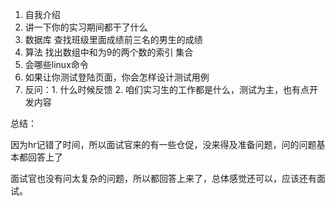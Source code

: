 1. 自我介绍
2. 讲一下你的实习期间都干了什么
3. 数据库 查找班级里面成绩前三名的男生的成绩
4. 算法 找出数组中和为9的两个数的索引 集合
5. 会哪些linux命令
6. 如果让你测试登陆页面，你会怎样设计测试用例
7. 反问：1. 什么时候反馈 2. 咱们实习生的工作都是什么，测试为主，也有点开发内容

总结：

因为hr记错了时间，所以面试官来的有一些仓促，没来得及准备问题，问的问题基本都回答上了

面试官也没有问太复杂的问题，所以都回答上来了，总体感觉还可以，应该还有面试。